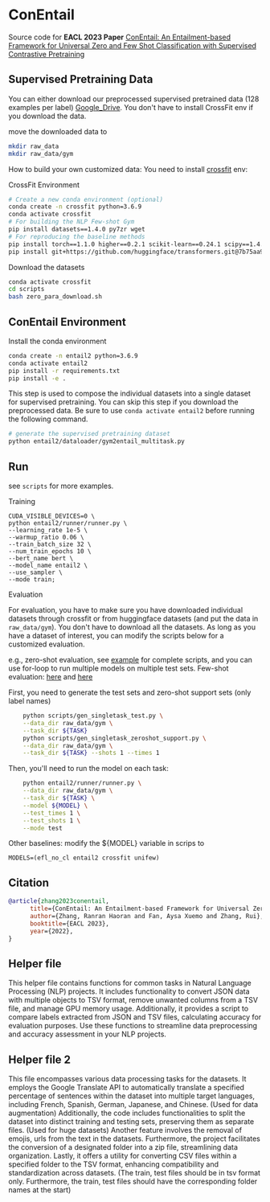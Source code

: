 
# ConEntail
Source code for **EACL 2023 Paper** [ConEntail: An Entailment-based Framework for Universal Zero and Few Shot Classification with Supervised Contrastive Pretraining](https://arxiv.org/pdf/2210.07587.pdf)

## Supervised Pretraining Data

You can either download our preprocessed supervised pretrained data (128 examples per label) [Google_Drive](https://drive.google.com/file/d/11Si6nVjE5_E32kbb_qLuXS96fccuoO15/view?usp=sharing). You don't have to install CrossFit env if you download the data. 

move the downloaded data to
```bash
mkdir raw_data
mkdir raw_data/gym
```

How to build your own customized data: You need to install [crossfit](https://github.com/INK-USC/CrossFit) env:

CrossFit Environment

```bash
# Create a new conda environment (optional)
conda create -n crossfit python=3.6.9
conda activate crossfit
# For building the NLP Few-shot Gym
pip install datasets==1.4.0 py7zr wget
# For reproducing the baseline methods
pip install torch==1.1.0 higher==0.2.1 scikit-learn==0.24.1 scipy==1.4.1 rouge==1.0.0
pip install git+https://github.com/huggingface/transformers.git@7b75aa9fa55bee577e2c7403301ed31103125a35
```

Download the datasets

```bash
conda activate crossfit
cd scripts
bash zero_para_download.sh
```

## ConEntail Environment

Install the conda environment
```bash
conda create -n entail2 python=3.6.9
conda activate entail2
pip install -r requirements.txt
pip install -e .
```

This step is used to compose the individual datasets into a single dataset for supervised pretraining. You can skip this step if you download the preprocessed data. Be sure to use ```conda activate entail2``` before running the following command.
```bash
# generate the supervised pretraining dataset
python entail2/dataloader/gym2entail_multitask.py 
```

## Run

see ```scripts``` for more examples. 


Training

```
CUDA_VISIBLE_DEVICES=0 \
python entail2/runner/runner.py \
--learning_rate 1e-5 \
--warmup_ratio 0.06 \
--train_batch_size 32 \
--num_train_epochs 10 \
--bert_name bert \
--model_name entail2 \
--use_sampler \
--mode train;
```

Evaluation


For evaluation, you have to make sure you have downloaded individual datasets through crossfit or from huggingface datasets (and put the data in `raw_data/gym`). You don't have to download all the datasets. As long as you have a dataset of interest, you can modify the scripts below for a customized evaluation. 

e.g., zero-shot evaluation, see [example](./scripts/eval_models_on_tasks_0shot.sh) for complete scripts, and you can use for-loop to run multiple models on multiple test sets.
Few-shot evaluation: [here](./scripts/finetune_15_100_shot_bert.sh) and [here](./scripts/finetune_15_100_shot_bart.sh) 

First, you need to generate the test sets and zero-shot support sets (only label names)
```bash
    python scripts/gen_singletask_test.py \
    --data_dir raw_data/gym \
    --task_dir ${TASK}
    python scripts/gen_singletask_zeroshot_support.py \
    --data_dir raw_data/gym \
    --task_dir ${TASK} --shots 1 --times 1
```

Then, you'll need to run the model on each task:
```bash
    python entail2/runner/runner.py \
    --data_dir raw_data/gym \
    --task_dir ${TASK} \
    --model ${MODEL} \
    --test_times 1 \
    --test_shots 1 \
    --mode test
```

Other baselines:
modify the ${MODEL} variable in scrips to
```
MODELS=(efl_no_cl entail2 crossfit unifew)
```


## Citation
```bibtex
@article{zhang2023conentail,
      title={ConEntail: An Entailment-based Framework for Universal Zero and Few Shot Classification with Supervised Contrastive Pretraining}, 
      author={Zhang, Ranran Haoran and Fan, Aysa Xuemo and Zhang, Rui},
      booktitle={EACL 2023},
      year={2022},
}
``` 


## Helper file

This helper file contains functions for common tasks in Natural Language Processing (NLP) projects. 
It includes functionality to convert JSON data with multiple objects to TSV format, 
remove unwanted columns from a TSV file, and manage GPU memory usage. Additionally, 
it provides a script to compare labels extracted from JSON and TSV files, 
calculating accuracy for evaluation purposes. 
Use these functions to streamline data preprocessing and accuracy assessment in your NLP projects.





## Helper file 2

This file encompasses various data processing tasks for the datasets. It employs the Google Translate API to automatically translate a specified percentage of sentences within the dataset into multiple target languages, including French, Spanish, German, Japanese, and Chinese. (Used for data augmentation)
Additionally, the code includes functionalities to split the dataset into distinct training and testing sets, preserving them as separate files. (Used for huge datasets)
Another feature involves the removal of emojis, urls from the text in the datasets. 
Furthermore, the project facilitates the conversion of a designated folder into a zip file, streamlining data organization. Lastly, it offers a utility for converting CSV files within a specified folder to the TSV format, enhancing compatibility and standardization across datasets. (The train, test files should be in tsv format only. Furthermore, the train, test files should have the corresponding folder names at the start)
